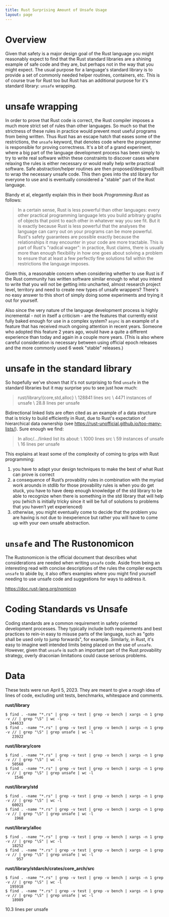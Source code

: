 ```yaml
---
title: Rust Surprising Amount of Unsafe Usage
layout: page
---
```


# Overview

Given that safety is a major design goal of the Rust language you might reasonably expect to find that the Rust standard libraries are a shining example of safe code and they are, but perhaps not in the way that you might expect. The usual purpose for a language's standard library is to provide a set of commonly needed helper routines, containers, etc. This is of course true for Rust too but Rust has an additional purpose for it's standard library: `unsafe` wrapping.

# unsafe wrapping

In order to prove that Rust code is correct, the Rust compiler imposes a much more strict set of rules than other languages. So much so that the strictness of these rules in practice would prevent most useful programs from being written. Thus Rust has an escape hatch that eases some of the restrictions, the `unsafe` keyword, that denotes code where the programmer is responsible for proving correctness. It's a bit of a grand experiment, where a big part of the language development process has been simply to try to write real software within these constraints to discover cases where relaxing the rules is either necessary or would really help write practical software. Safe abstraction/helper routines are then proposed/designed/built to wrap the necessary unsafe code. This then goes into the std library for everyone to use and is eventually considered a "stable" part of the Rust language.

Blandy et al, elegantly explain this in their book *Programming Rust* as follows: 

>In a certain sense, Rust is less powerful than other languages: every other practical programming language lets you build arbitrary graphs of objects that point to each other in whatever way you see fit. But it is exactly because Rust is less powerful that the analyses the language can carry out on your programs can be more powerful. Rust's safety guarantees are possible exactly because the relationships it may encounter in your code are more tractable. This is part of Rust's "radical wager": in practice, Rust claims, there is usually more than enough flexibility in how one goes about solving a problem to ensure that at least a few perfectly fine solutions fall within the restrictions the language imposes.

Given this, a reasonable concern when considering whether to use Rust is if the Rust community has written software similar enough to what you intend to write that you will not be getting into uncharted, almost research project level, territory and need to create new types of unsafe wrappers? There's no easy answer to this short of simply doing some experiments and trying it out for yourself.

Also since the very nature of the language development process is highly incremental - not in itself a criticism - are the features that currently exist fully baked enough for use in a complex system? `async` is an example of a feature that has received much ongoing attention in recent years. Someone who adopted this feature 2 years ago, would have a quite a different experience than today and again in a couple more years. (This is also where careful consideration is necessary between using official epoch releases and the more commonly used 6 week "stable" releases.)

# unsafe in the standard library

So hopefully we've shown that it's not surprising to find `unsafe` in the standard libraries but it may surprise you to see just how much:

> rust/library/{core,std,alloc} \\
> 128841 lines src \\
> 4471 instances of unsafe \\
> 28.8 lines per unsafe

Bidirectional linked lists are often cited as an example of a data structure that is tricky to build efficiently in Rust, due to Rust's expectation of hierarchical data ownership (see https://rust-unofficial.github.io/too-many-lists/). Sure enough we find:

> In alloc/.../linked list its about: \\
> 1000 lines src \\
> 59 instances of unsafe \\
> 16 lines per unsafe

This explains at least some of the complexity of coming to grips with Rust programming:
  1. you have to adapt your design techniques to make the best of what Rust can prove is correct
  2. a consequence of Rust’s provability rules in combination with the myriad work arounds in stdlib for those provability rules is when you do get stuck, you have to have deep enough knowledge of the std library to be able to recognize when there is something in the std library that will help you (which is initially tricky since it will be full of solutions to problems that you haven’t yet experienced)
  3. otherwise, you might eventually come to decide that the problem you are having is not due to inexperience but rather you will have to come up with your own unsafe abstraction.

# `unsafe` and The Rustonomicon

The Rustonomicon is the official document that describes what considerations are needed when writing `unsafe` code. Aside from being an interesting read with concise descriptions of the rules the compiler expects `unsafe` to abide by, it also offers examples where you might find yourself needing to use unsafe code and suggestions for ways to address it.

https://doc.rust-lang.org/nomicon

# Coding Standards vs Unsafe

Coding standards are a common requirement in safety oriented development processes. They typically include both requirements and best practices to rein-in easy to misuse parts of the language, such as "goto shall be used only to jump forwards", for example. Similarly, in Rust, it's easy to imagine well intended limits being placed on the use of `unsafe`. However, given that `unsafe` is such an important part of the Rust provability strategy, overly draconian limitations could cause serious problems.

# Data

These tests were run April 5, 2023. They are meant to give a rough idea of lines of code, excluding unit tests, benchmarks, whitespace and comments.

**rust/library**
```
$ find . -name "*.rs" | grep -v test | grep -v bench | xargs -n 1 grep -v // | grep "\S" | wc -l
  344633
$ find . -name "*.rs" | grep -v test | grep -v bench | xargs -n 1 grep -v // | grep "\S" | grep unsafe | wc -l
   23922
```

**rust/library/core**
```
$ find . -name "*.rs" | grep -v test | grep -v bench | xargs -n 1 grep -v // | grep "\S" | wc -l
   50568
$ find . -name "*.rs" | grep -v test | grep -v bench | xargs -n 1 grep -v // | grep "\S" | grep unsafe | wc -l
    1546
```

**rust/library/std**
```
$ find . -name "*.rs" | grep -v test | grep -v bench | xargs -n 1 grep -v // | grep "\S" | wc -l
   60021
$ find . -name "*.rs" | grep -v test | grep -v bench | xargs -n 1 grep -v // | grep "\S" | grep unsafe | wc -l
    1968
```

**rust/library/alloc**
```
$ find . -name "*.rs" | grep -v test | grep -v bench | xargs -n 1 grep -v // | grep "\S" | wc -l
   18252
$ find . -name "*.rs" | grep -v test | grep -v bench | xargs -n 1 grep -v // | grep "\S" | grep unsafe | wc -l
     957
```
**rust/library/stdarch/crates/core_arch/src**
```
$ find . -name "*.rs" | grep -v test | grep -v bench | xargs -n 1 grep -v // | grep "\S" | wc -l
  195918
$ find . -name "*.rs" | grep -v test | grep -v bench | xargs -n 1 grep -v // | grep "\S" | grep unsafe | wc -l
   18989
```
10.3 lines per unsafe
